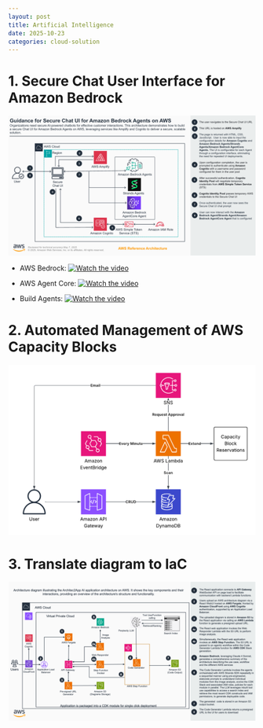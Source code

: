 ```yaml
---
layout: post
title: Artificial Intelligence
date: 2025-10-23
categories: cloud-solution
---
```


# 1. Secure Chat User Interface for Amazon Bedrock

![](/images/AI/476219636-daa34609-19af-49a9-b5d6-0d70c7e534a3.png)

- AWS Bedrock: [![Watch the video](https://img.youtube.com/vi/nSQrY-uPWLY/0.jpg)](https://www.youtube.com/watch?v=nSQrY-uPWLY)

- AWS Agent Core: [![Watch the video](https://img.youtube.com/vi/usFIb9aEd1U/0.jpg)](https://youtu.be/usFIb9aEd1U?si=Ai01V5sQ9iyEYiU4)

- Build Agents: [![Watch the video](https://img.youtube.com/vi/epWeri7OQi8/0.jpg)](https://youtu.be/epWeri7OQi8?si=JhqPnJ143n73fhXP)

# 2. Automated Management of AWS Capacity Blocks

![](/images/AI/automate_workflow.png)

# 3. Translate diagram to IaC

![](/images/AI/architectureToCode.png)
